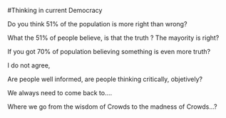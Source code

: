 
#Thinking in current Democracy


Do you think 51% of the population is more right than wrong?

What the 51% of people believe, is that the truth ? The mayority is right? 

If you got 70% of population believing something is even more truth?

I do not agree, 

Are people well informed, are people thinking critically, objetively? 

We always need to come back to....

Where we go from the wisdom of Crowds to the madness of Crowds...?




